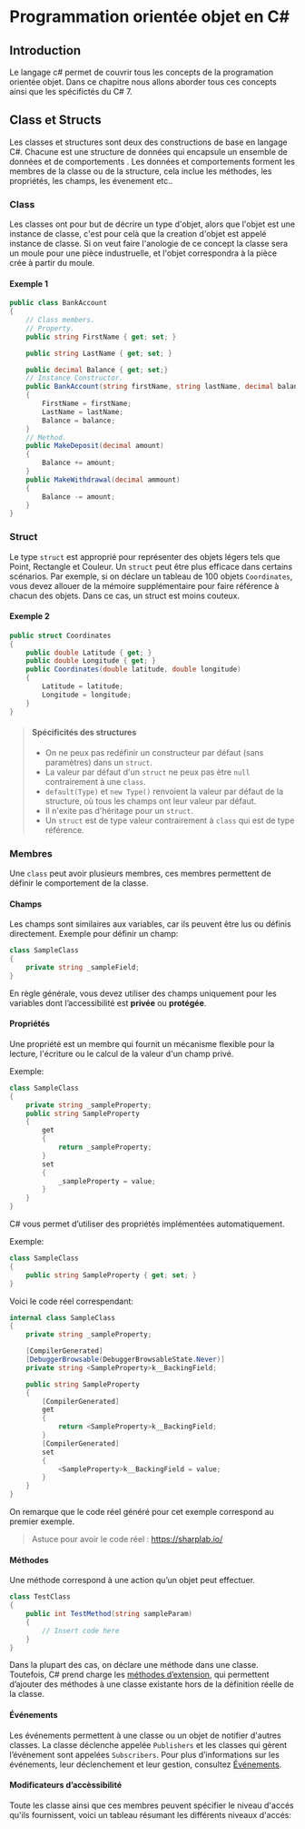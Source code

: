 # Programmation orientée objet en C\#

## Introduction

Le langage c\# permet de couvrir tous les concepts de la programation orientée objet.
Dans ce chapitre nous allons aborder tous ces concepts ainsi que les spécifictés du C\# 7.

## Class et Structs

Les classes et structures sont deux des constructions de base en langage C#. Chacune est une structure de données qui encapsule un ensemble de données et de comportements . Les données et comportements forment les membres de la classe ou de la structure, cela inclue les méthodes, les propriétés, les champs, les évenement etc..

### Class

Les classes ont pour but de décrire un type d'objet, alors que l'objet est une instance de classe, c'est pour celà que la creation d'objet est appelé instance de classe.
Si on veut faire l'anologie de ce concept la classe sera un moule pour une pièce industruelle, et l'objet correspondra à la pièce crée à partir du moule.

#### Exemple 1

```c#
public class BankAccount
{
    // Class members.
    // Property.
    public string FirstName { get; set; }

    public string LastName { get; set; }

    public decimal Balance { get; set;}
    // Instance Constructor.
    public BankAccount(string firstName, string lastName, decimal balance)
    {
        FirstName = firstName;
        LastName = lastName;
        Balance = balance;
    }
    // Method.
    public MakeDeposit(decimal amount)
    {
        Balance += amount;
    }
    public MakeWithdrawal(decimal ammount)
    {
        Balance -= amount;
    }
}
```

### Struct

Le type `struct` est approprié pour représenter des objets légers tels que Point, Rectangle et Couleur.
Un `struct` peut être plus efficace dans certains scénarios. Par exemple, si on déclare un tableau de 100 objets `Coordinates`, vous devez allouer de la mémoire supplémentaire pour faire référence à chacun des objets. Dans ce cas, un struct est moins couteux.

#### Exemple 2

```c#
public struct Coordinates
{
    public double Latitude { get; }
    public double Longitude { get; }
    public Coordinates(double latitude, double longitude)
    {
        Latitude = latitude;
        Longitude = longitude;
    }
}
```

>#### Spécificités des structures
>
> * On ne peux pas redéfinir un constructeur par défaut (sans paramètres) dans un `struct`.
> * La valeur par défaut d'un `struct` ne peux pas ètre `null` contrairement à une `class`.
> * `default(Type)` et `new Type()` renvoient la valeur par défaut de la structure, où tous les champs ont leur valeur par défaut.
> * Il n'exite pas d'héritage pour un `struct`.
> * Un `struct` est de type valeur contrairement à `class` qui est de type référence.

### Membres

Une `class` peut avoir plusieurs membres, ces membres permettent de définir le comportement de la classe.

#### Champs

Les champs sont similaires aux variables, car ils peuvent être lus ou définis directement.
Exemple pour définir un champ:

```c#
class SampleClass  
{  
    private string _sampleField;  
}  
```

En règle générale, vous devez utiliser des champs uniquement pour les variables dont l’accessibilité est **privée** ou **protégée**.

#### Propriétés

Une propriété est un membre qui fournit un mécanisme flexible pour la lecture, l'écriture ou le calcul de la valeur d'un champ privé.

Exemple:

```c#
class SampleClass  
{  
    private string _sampleProperty;
    public string SampleProperty
    {
        get
        {
            return _sampleProperty;
        }
        set
        {
            _sampleProperty = value;
        }
    }
}  
```

C# vous permet d’utiliser des propriétés implémentées automatiquement.

Exemple:

```c#
class SampleClass  
{  
    public string SampleProperty { get; set; }
}  
```

Voici le code réel correspendant:

```c#
internal class SampleClass
{
    private string _sampleProperty;

    [CompilerGenerated]
    [DebuggerBrowsable(DebuggerBrowsableState.Never)]
    private string <SampleProperty>k__BackingField;

    public string SampleProperty
    {
        [CompilerGenerated]
        get
        {
            return <SampleProperty>k__BackingField;
        }
        [CompilerGenerated]
        set
        {
            <SampleProperty>k__BackingField = value;
        }
    }
}

```

On remarque que le code réel généré pour cet exemple correspond au premier exemple.

>Astuce pour avoir le code réel : <https://sharplab.io/>

#### Méthodes

Une méthode correspond à une action qu’un objet peut effectuer.

```c#
class TestClass  
{  
    public int TestMethod(string sampleParam)  
    {  
        // Insert code here  
    }  
}  
```

Dans la plupart des cas, on déclare une méthode dans une classe. Toutefois, C# prend charge les [méthodes d’extension]( https://docs.microsoft.com/fr-fr/dotnet/csharp/programming-guide/classes-and-structs/extension-methods), qui permettent d’ajouter des méthodes à une classe existante hors de la définition réelle de la classe.

#### Événements

Les événements permettent à une classe ou un objet de notifier d'autres classes. La classe déclenche appelée `Publishers` et les classes qui gèrent l’événement sont appelées `Subscribers`. Pour plus d’informations sur les événements, leur déclenchement et leur gestion, consultez [Événements](https://docs.microsoft.com/fr-fr/dotnet/standard/events/index).

#### Modificateurs d’accèssibilité

Toute les classe ainsi que ces membres peuvent spécifier le niveau d'accés qu'ils fournissent, voici un tableau résumant les différents niveaux d'accés:
